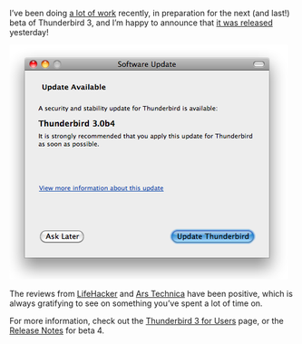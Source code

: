<!--
.. title: Thunderbird 3.0 beta 4!
.. date: 2009-09-23 15:21:33
.. author: Blake Winton
.. tags: thunderbird, mozilla, 3.0b4, shipped
-->

I’ve been doing [a lot of work](
http://moxie.fligtar.com/thunderbird/3.0b4-blockers//sort:bugsFixed)
recently, in preparation for the next (and last!) beta of Thunderbird 3,
and I’m happy to announce that [it was released](
http://ccgi.standard8.plus.com/blog/archives/270) yesterday!

![Update now!](/images/blake/TB3.0b4.png "The Update Notification.")

The reviews from [LifeHacker](
http://lifehacker.com/5365214/thunderbird-3-beta-4-available-for-download)
and [Ars Technica](
http://arstechnica.com/open-source/reviews/2009/09/hands-on-thunderbird-3-beta-4-hatches-with-improved-search.ars)
have been positive, which is always gratifying to see on something you’ve
spent a lot of time on.

For more information, check out the [Thunderbird 3 for
Users](https://developer.mozilla.org/en/Thunderbird_3_for_users) page, or
the [Release Notes](
http://www.mozillamessaging.com/en-US/thunderbird/3.0b4/releasenotes/) for
beta 4.

